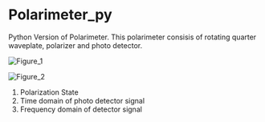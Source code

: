 # Polarimeter_py
Python Version of Polarimeter.
This polarimeter consisis of rotating quarter waveplate, polarizer and photo detector.

![Figure_1](https://user-images.githubusercontent.com/30459885/191178734-da135b0f-fe39-4649-935b-45b976fb87a7.png)

![Figure_2](https://user-images.githubusercontent.com/30459885/191178825-917e4321-0530-40d8-827d-6bb662431f26.png)

1. Polarization State
2. Time domain of photo detector signal
3. Frequency domain of detector signal
